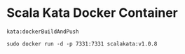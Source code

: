 # Scala Kata Docker Container

`kata:dockerBuildAndPush`

`sudo docker run -d -p 7331:7331 scalakata:v1.0.8`